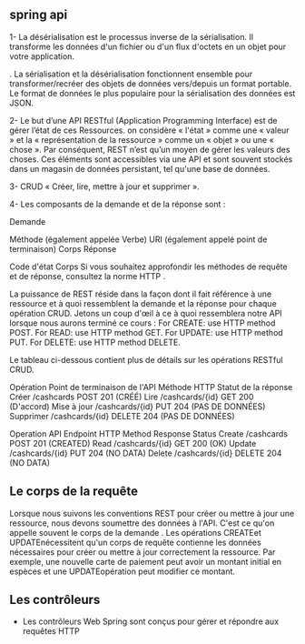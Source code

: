 ## spring api

1- La désérialisation est le processus inverse de la sérialisation. Il transforme les données d'un fichier ou d'un flux d'octets en un objet pour votre application. 

. La sérialisation et la désérialisation fonctionnent ensemble pour transformer/recréer des objets de données vers/depuis un format portable. Le format de données le plus populaire pour la sérialisation des données est JSON.

2-  Le but d’une API RESTful (Application Programming Interface) est de gérer l’état de ces Ressources.
on considère « l'état » comme une « valeur » et la « représentation de la ressource » comme un « objet » ou une « chose ». Par conséquent, REST n’est qu’un moyen de gérer les valeurs des choses. Ces éléments sont accessibles via une API et sont souvent stockés dans un magasin de données persistant, tel qu'une base de données.

3- CRUD  « Créer, lire, mettre à jour et supprimer ».

4- Les composants de la demande et de la réponse sont :

Demande

Méthode (également appelée Verbe)
URI (également appelé point de terminaison)
Corps
Réponse

Code d'état
Corps
Si vous souhaitez approfondir les méthodes de requête et de réponse, consultez la norme HTTP .

La puissance de REST réside dans la façon dont il fait référence à une ressource et à quoi ressemblent la demande et la réponse pour chaque opération CRUD. Jetons un coup d'œil à ce à quoi ressemblera notre API lorsque nous aurons terminé ce cours :
For CREATE: use HTTP method POST.
For READ: use HTTP method GET.
For UPDATE: use HTTP method PUT.
For DELETE: use HTTP method DELETE.


Le tableau ci-dessous contient plus de détails sur les opérations RESTful CRUD.

Opération	  Point de terminaison de l'API	   Méthode HTTP	   Statut de la réponse
Créer	      /cashcards	                   POST	           201 (CRÉÉ)
Lire	      /cashcards/{id}	               GET	           200 (D'accord)
Mise à jour	  /cashcards/{id}	               PUT	           204 (PAS DE DONNÉES)
Supprimer	  /cashcards/{id}	               DELETE	       204 (PAS DE DONNÉES)





Operation	   API Endpoint	HTTP         Method	         Response Status
Create	       /cashcards	             POST	         201 (CREATED)
Read	       /cashcards/{id}	         GET	         200 (OK)
Update	       /cashcards/{id}	         PUT	         204 (NO DATA)
Delete	       /cashcards/{id}	         DELETE	         204 (NO DATA)





## Le corps de la requête
Lorsque nous suivons les conventions REST pour créer ou mettre à jour une ressource, nous devons soumettre des données à l'API. C'est ce qu'on appelle souvent le corps de la demande . Les opérations CREATEet UPDATEnécessitent qu'un corps de requête contienne les données nécessaires pour créer ou mettre à jour correctement la ressource. Par exemple, une nouvelle carte de paiement peut avoir un montant initial en espèces et une UPDATEopération peut modifier ce montant.

## Les contrôleurs
- Les contrôleurs Web Spring sont conçus pour gérer et répondre aux requêtes HTTP


